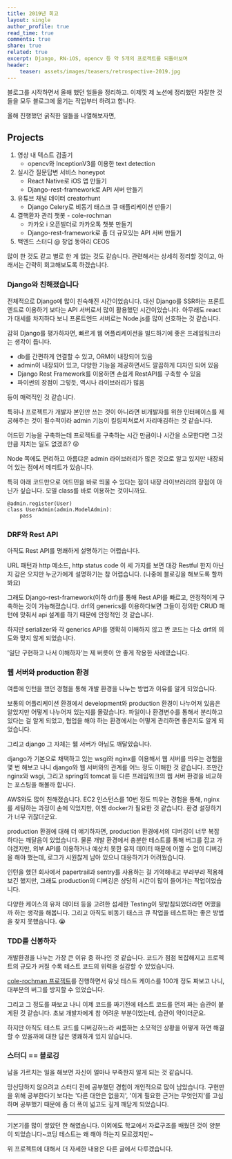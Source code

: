 ```yaml
---
title: 2019년 회고
layout: single
author_profile: true
read_time: true
comments: true
share: true
related: true
excerpt: Django, RN-iOS, opencv 등 약 5개의 프로젝트를 되돌아보며
header:
    teaser: assets/images/teasers/retrospective-2019.jpg
---
```


블로그를 시작하면서 올해 했던 일들을 정리하고. 이제껏 제 노션에 정리했던 자잘한 것들을 모두 블로그에 옮기는 작업부터 하려고 합니다.

올해 진행했던 굵직한 일들을 나열해보자면, 

## Projects

1. 영상 내 텍스트 검출기
    - opencv와 InceptionV3를 이용한 text detection 
2. 실시간 질문답변 서비스 honeypot
    - React Native로 iOS 앱 만들기
    - Django-rest-framework로 API 서버 만들기
3. 유튜브 채널 데이터 creatorhunt
    - Django Celery로 비동기 태스크 큐 애플리케이션 만들기 
4. 결핵환자 관리 챗봇 - cole-rochman
    - 카카오 i 오픈빌더로 카카오톡 챗봇 만들기
    - Django-rest-framework로 좀 더 규모있는 API 서버 만들기
5. 백엔드 스터디 @ 창업 동아리 CEOS


많이 한 것도 같고 별로 한 게 없는 것도 같습니다. 관련해서는 상세히 정리할 것이고, 아래서는 간략히 회고해보도록 하겠습니다.

### Django와 친해졌습니다
전체적으로 Django에 많이 친숙해진 시간이었습니다. 대신 Django를 SSR하는 프론트엔드로 이용하기 보다는 API 서버로서 많이 활용했던 시간이었습니다. 아무래도 react가 대세를 차지하다 보니 프론트엔드 서버로는 Node.js를 많이 선호하는 것 같습니다.

감히 Django를 평가하자면, 빠르게 웹 어플리케이션을 빌드하기에 좋은 프레임워크라는 생각이 듭니다. 
- db를 간편하게 연결할 수 있고, ORM이 내장되어 있음
- admin이 내장되어 있고, 다양한 기능을 제공하면서도 깔끔하게 디자인 되어 있음
- Django Rest Framework를 이용하면 손쉽게 RestAPI를 구축할 수 있음
- 파이썬의 장점이 그렇듯, 역시나 라이브러리가 많음

등이 매력적인 것 같습니다. 

특히나 프로젝트가 개발자 본인만 쓰는 것이 아니라면 비개발자를 위한 인터페이스를 제공해주는 것이 필수적이라 admin 기능이 킬링피쳐로서 자리매김하는 것 같습니다.

어드민 기능을 구축하는데 프로젝트를 구축하는 시간 만큼이나 시간을 소모한다면 그것만큼 지치는 일도 없겠죠? 😡

Node 쪽에도 편리하고 아름댜운 admin 라이브러리가 많은 것으로 알고 있지만 내장되어 있는 점에서 메리트가 있습니다. 

특히 아래 코드만으로 어드민을 바로 띄울 수 있다는 점이 내장 라이브러리의 장점이 아닌가 싶습니다. 모델 class를 바로 이용하는 것이니까요.
```
@admin.register(User)
class UserAdmin(admin.ModelAdmin):
    pass
``` 

### DRF와 Rest API
아직도 Rest API를 명쾌하게 설명하기는 어렵습니다. 

URL 패턴과 http 메소드, http status code 이 세 가지를 보면 대강 Restful 한지 아닌지 감은 오지만 누군가에게 설명하기는 참 어렵습니다. (나중에 블로깅을 해보도록 할까 봐요)

그래도 Django-rest-framework(이하 drf)를 통해 Rest API를 빠르고, 안정적이게 구축하는 것이 가능해졌습니다. drf의 generics를 이용하다보면 그들이 정의한 CRUD 패턴에 맞춰서 api 설계를 하기 때문에 안정적인 것 같습니다.

하지만 serializer와 각 generics API를 명확히 이해하지 않고 짠 코드는 다소 drf의 의도와 맞지 않게 되었습니다.

'일단 구현하고 나서 이해하자'는 제 버릇이 안 좋게 작용한 사례였습니다.  

### 웹 서버와 production 환경
여름에 인턴을 했던 경험을 통해 개발 환경을 나누는 방법과 이유를 알게 되었습니다.

보통의 어플리케이션 환경에서 development와 production 환경이 나누어져 있음은 알았지만 어떻게 나누어져 있는지를 몰랐습니다. 파일이나 환경변수를 통해서 분리하고 있다는 걸 알게 되었고, 협업을 해야 하는 환경에서는 어떻게 관리하면 좋은지도 알게 되었습니다.

그리고 django 그 자체는 웹 서버가 아님도 깨달았습니다.

django가 기본으로 채택하고 있는 wsgi와 nginx를 이용해서 웹 서버를 띄우는 경험을 몇 번 해보고 나니 django와 웹 서버와의 관계를 어느 정도 이해한 것 같습니다. 조만간 nginx와 wsgi, 그리고 spring의 tomcat 등 다른 프레임워크의 웹 서버 환경을 비교하는 포스팅을 해볼까 합니다.

AWS와도 많이 친해졌습니다. EC2 인스턴스를 10번 정도 띄우는 경험을 통해, nginx를 세팅하는 과정이 손에 익었지만, 이젠 docker가 필요한 것 같습니다. 환경 설정하기가 너무 귀찮더군요.

production 환경에 대해 더 얘기하자면, production 환경에서의 디버깅이 너무 복잡하다는 깨달음이 있었습니다. 물론 개발 환경에서 충분한 테스트를 통해 버그를 잡고 가야겠지만, 외부 API를 이용하거나 예상치 못한 유저 데이터 때문에 어쩔 수 없이 디버깅을 해야 했는데, 로그가 시원찮게 남아 있으니 대응하기가 어려웠습니다.

인턴을 했던 회사에서 papertrail과 sentry를 사용하는 걸 기억해내고 부랴부랴 적용해보긴 했지만, 그래도 production의 디버깅은 상당히 시간이 많이 들어가는 작업이었습니다.

다양한 케이스의 유저 데이터 등을 고려한 섬세한 Testing이 뒷받침되었더라면 어땠을까 하는 생각을 해봅니다. 그리고 아직도 비동기 태스크 큐 작업을 테스트하는 좋은 방법을 찾지 못했습니다.  😭

### TDD를 신봉하자
개발환경을 나누는 가장 큰 이유 중 하나인 것 같습니다. 코드가 점점 복잡해지고 프로젝트의 규모가 커질 수록 테스트 코드의 위력을 실감할 수 있었습니다. 

[cole-rochman 프로젝트](https://github.com/hanqyu/cole-rochman)를 진행하면서 유닛 테스트 케이스를 100개 정도 짜보고 나니, 대부분의 버그를 방지할 수 있었습니다.

그리고 그 정도를 짜보고 나니 이제 코드를 짜기전에 테스트 코드를 먼저 짜는 습관이 붙게된 것 같습니다. 초보 개발자에게 참 어려운 부분이었는데, 습관이 약이더군요.

하지만 아직도 테스트 코드를 디버깅하느라 씨름하는 소모적인 상황을 어떻게 하면 해결할 수 있을까에 대한 답은 명쾌하게 있지 않습니다.

### 스터디 == 블로깅
남을 가르치는 일을 해보면 자신이 얼마나 부족한지 알게 되는 것 같습니다.

망신당하지 않으려고 스터디 전에 공부했던 경험이 개인적으로 많이 남았습니다. 구현만을 위해 공부한다기 보다는 '다른 대안은 없을지', '이게 필요한 근거는 무엇인지'를 고심하며 공부했기 때문에 좀 더 폭이 넓고도 깊게 깨닫게 되었습니다.



----
기본기를 많이 쌓았던 한 해였습니다. 이외에도 학교에서 자료구조를 배웠던 것이 양분이 되었습니다~코딩 테스트는 왜 해야 하는지 모르겠지만~

위 프로젝트에 대해서 더 자세한 내용은 다른 글에서 다루겠습니다.